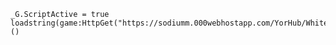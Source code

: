     _G.ScriptActive = true
    loadstring(game:HttpGet("https://sodiumm.000webhostapp.com/YorHub/Whitelist.lua"))()
